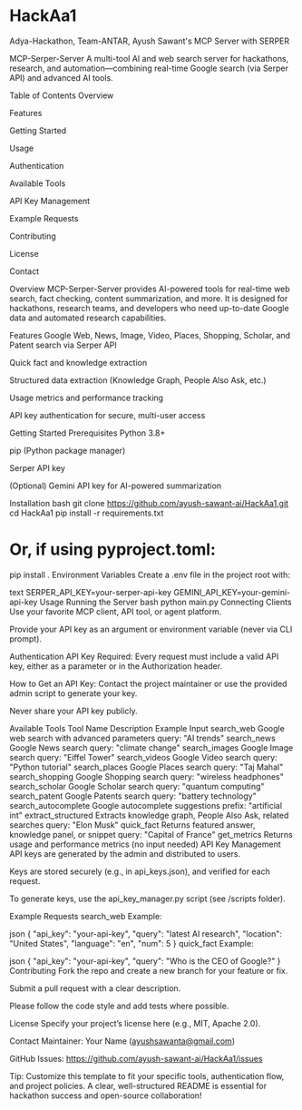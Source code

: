 # HackAa1
Adya-Hackathon, Team-ANTAR, Ayush Sawant's MCP Server with SERPER 

MCP-Serper-Server
A multi-tool AI and web search server for hackathons, research, and automation—combining real-time Google search (via Serper API) and advanced AI tools.

Table of Contents
Overview

Features

Getting Started

Usage

Authentication

Available Tools

API Key Management

Example Requests

Contributing

License

Contact

Overview
MCP-Serper-Server provides AI-powered tools for real-time web search, fact checking, content summarization, and more. It is designed for hackathons, research teams, and developers who need up-to-date Google data and automated research capabilities.

Features
Google Web, News, Image, Video, Places, Shopping, Scholar, and Patent search via Serper API

Quick fact and knowledge extraction

Structured data extraction (Knowledge Graph, People Also Ask, etc.)

Usage metrics and performance tracking

API key authentication for secure, multi-user access

Getting Started
Prerequisites
Python 3.8+

pip (Python package manager)

Serper API key

(Optional) Gemini API key for AI-powered summarization

Installation
bash
git clone https://github.com/ayush-sawant-ai/HackAa1.git
cd HackAa1
pip install -r requirements.txt
# Or, if using pyproject.toml:
pip install .
Environment Variables
Create a .env file in the project root with:

text
SERPER_API_KEY=your-serper-api-key
GEMINI_API_KEY=your-gemini-api-key
Usage
Running the Server
bash
python main.py
Connecting Clients
Use your favorite MCP client, API tool, or agent platform.

Provide your API key as an argument or environment variable (never via CLI prompt).

Authentication
API Key Required:
Every request must include a valid API key, either as a parameter or in the Authorization header.

How to Get an API Key:
Contact the project maintainer or use the provided admin script to generate your key.

Never share your API key publicly.

Available Tools
Tool Name	Description	Example Input
search_web	Google web search with advanced parameters	query: "AI trends"
search_news	Google News search	query: "climate change"
search_images	Google Image search	query: "Eiffel Tower"
search_videos	Google Video search	query: "Python tutorial"
search_places	Google Places search	query: "Taj Mahal"
search_shopping	Google Shopping search	query: "wireless headphones"
search_scholar	Google Scholar search	query: "quantum computing"
search_patent	Google Patents search	query: "battery technology"
search_autocomplete	Google autocomplete suggestions	prefix: "artificial int"
extract_structured	Extracts knowledge graph, People Also Ask, related searches	query: "Elon Musk"
quick_fact	Returns featured answer, knowledge panel, or snippet	query: "Capital of France"
get_metrics	Returns usage and performance metrics	(no input needed)
API Key Management
API keys are generated by the admin and distributed to users.

Keys are stored securely (e.g., in api_keys.json), and verified for each request.

To generate keys, use the api_key_manager.py script (see /scripts folder).

Example Requests
search_web Example:

json
{
  "api_key": "your-api-key",
  "query": "latest AI research",
  "location": "United States",
  "language": "en",
  "num": 5
}
quick_fact Example:

json
{
  "api_key": "your-api-key",
  "query": "Who is the CEO of Google?"
}
Contributing
Fork the repo and create a new branch for your feature or fix.

Submit a pull request with a clear description.

Please follow the code style and add tests where possible.

License
Specify your project’s license here (e.g., MIT, Apache 2.0).

Contact
Maintainer: Your Name (ayushsawanta@gmail.com)

GitHub Issues: https://github.com/ayush-sawant-ai/HackAa1/issues

Tip:
Customize this template to fit your specific tools, authentication flow, and project policies. A clear, well-structured README is essential for hackathon success and open-source collaboration!

